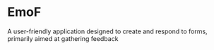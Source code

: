 # EmoF
A user-friendly application designed to create and respond to forms, primarily aimed at gathering feedback
